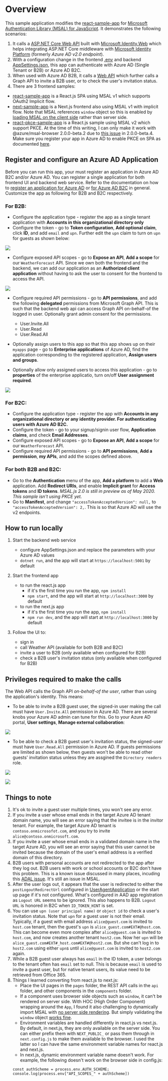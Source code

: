 # Overview

This sample application modifies the [react-sample-app](https://github.com/AzureAD/microsoft-authentication-library-for-js/tree/dev/samples/react-sample-app) for [Microsoft Authentication Library (MSAL) for JavaScript](https://github.com/AzureAD/microsoft-authentication-library-for-js). It demonstrates the following scenarios:

1. It calls a [ASP.NET Core Web API](aspnet-core-webapi/Controllers/WeatherForecastController.cs) built with [Microsoft.Identity.Web](https://github.com/AzureAD/microsoft-identity-web) which helps integrating ASP.<span></span>NET Core middleware with [Microsoft Identity Platform](https://docs.microsoft.com/en-us/azure/active-directory/develop/) (formerly _Azure AD v2.0 endpoint_).
2. With a configuration change in the frontend [.env](react-sample-app/.env.sample) and backend [AppSettings.json](aspnet-core-webapi/appsettings.json), this app can authenticate with Azure AD (Single Tenant or B2B) or Azure AD B2C.
3. When used with Azure AD B2B, it calls a [Web API](aspnet-core-webapi/Controllers/UserController.cs) which further calls a Graph API to invite a B2B user, or to check the user's invitation status.
4. There are 3 frontend samples:
  * [react-sample-app](react-sample-app) is a React.js SPA using MSAL v1 which supports OAuth2 Implicit flow.
  * [next-sample-app](next-sample-app) is a Next.js frontend also using MSAL v1 with implicit flow. Note that MSAL references `window` object so this is enabled by [loading MSAL on the client side](next-sample-app/components/auth-utils.js#L39) rather than server side. 
  * [react-pkce-sample-app](react-pkce-sample-app) is a React.js sample using MSAL v2 which support PKCE. At the time of this writing, I can only make it work with @azure/msal-browser 2.0.0-beta.2 due to [this issue](https://github.com/AzureAD/microsoft-authentication-library-for-js/issues/1846) in 2.0.0-beta.4. Make sure you register your app in Azure AD to enable PKCE on SPA as documented [here](https://docs.microsoft.com/en-us/azure/active-directory/develop/quickstart-v2-javascript-auth-code). 

## Register and configure an Azure AD Application
Before you can run this app, your must register an application in Azure AD B2C and/or Azure AD. You can register a single application for both frontend UI and backend web service. Refer to the documentation on how to [register an application for Azure AD](https://docs.microsoft.com/en-us/azure/active-directory/develop/quickstart-register-app) or [for Azure AD B2C](https://docs.microsoft.com/en-us/azure/active-directory-b2c/tutorial-register-applications?tabs=app-reg-ga) in general. Customize the app as following for B2B and B2C respectively.

### For B2B:
* Configure the application type - register the app as a single tenant application with **Accounts in this organizational directory only**
* Configure the token - go to **Token configuration**, **Add optional claim**, click **ID**, and add `email` and `upn`. Further edit the `upn` claim to turn on `upn` for guests as shown below:

![](images/upn_for_guests.png)

* Configure exposed API scopes - go to **Expose an API**, **Add a scope** for our `WeatherForecast` API. Since we own both the frontend and the backend, we can add our application as an **Authorized client application** without having to ask the user to consent for the frontend to access the API. 

![](images/preauthorized.png)

* Configure required API permissions - go to **API permissions**, and add the following **delegated** permissions from Microsoft Graph API. This is such that the backend web api can access Graph API on-behalf-of the logged in user. Optionally grant admin consent for the permissions.
    * User.Invite.All
    * User.Read
    * User.Read.All

* Optionally assign users to this app so that this app shows up on their `myapps` page - go to **Enterprise applications** of Azure AD, find the application corresponding to the registered application, **Assign users and groups**.
* Optionally allow only assigned users to access this application - go to **properties** of the enterprise applicatio, turn on/off **User assignment required**. 

![](images/user_assignment_required.png)

### For B2C:
* Configure the application type - register the app with **Accounts in any organizational directory or any identity provider. For authenticating users with Azure AD B2C.**
* Configure the token - go to your signup/signin user flow, **Application claims**, and check **Email Addresses**. 
* Configure exposed API scopes - go to **Expose an API**, **Add a scope** for our `WeatherForecast` API. 
* Configure required API permissions - go to **API permissions**, **Add a permission**, **my APIs**, and add the scopes defined above.

### For both B2B and B2C:
* Go to the **Authentication** menu of the app, **Add a platform** to add a **Web** application. Add **Redirect URIs**, and enable **Implicit grant** for **Access tokens** and **ID tokens**. _MSAL.js 2.0 is still in preview as of May 2020. This sample isn't using PKCE yet._
* Go to **Manifest**, and change `"accessTokenAcceptedVersion": null,` to `"accessTokenAcceptedVersion": 2,`. This is so that Azure AD will use the v2 endpoints.

## How to run locally
1. Start the backend web service
    * configure AppSettings.json and replace the parameters with your Azure AD values
    * `dotnet run`, and the app will start at `https://localhost:5001` by default

2. Start the frontend app
    * to run the react.js app
        * if it's the first time you run the app, `npm install`
        * `npm start`, and the app will start at `http://localhost:3000` by default
    * to run the next.js app
        * if it's the first time you run the app, `npm install`
        * `npm run dev`, and the app will start at `http://localhost:3000` by default

3. Follow the UI to: 
    * sign in
    * call Weather API (available for both B2B and B2C)
    * invite a user to B2B (only available when configured for B2B)
    * check a B2B user's invitation status (only available when configured for B2B)

## Privileges required to make the calls
The Web API calls the Graph API _on-behalf-of the user_, rather than using the application's identity. This means:
* To be able to invite a B2B guest user, the signed-in user making the call must have `User.Invite.All` permission in Azure AD. There are several knobs your Azure AD admin can tune for this. Go to your Azure AD portal, **User settings**, **Manage external collaboration**:

![](images/invite_settings.png)

* To be able to check a B2B guest user's invitation status, the signed-user must have `User.Read.All` permission in Azure AD. If guests permissions are limited as shown below, then guests won't be able to read other guests' invitation status unless they are assgined the `Directory readers` role.

![](images/guest_limited.png)

![](images/assigned_roles.png)

## Things to note
1. It's ok to invite a guest user multiple times, you won't see any error.
2. If you invite a user whose email ends in the target Azure AD tenant domain name, you will see an error saying that the invitee is in the invitor tenant. For example, the target Azure AD tenant is `contoso.onmicrosofot.com`, and you try to invite `alice@contoso.onmicrosoft.com`.
3. If you invite a user whose email ends in a validated domain name in the target Azure AD, you will see an error saying that this user cannot be invited because the domain of the user's email address is a verified domain of this directory.
4. B2B users with personal accounts are not redirected to the app after they log out. B2B users with work or school accounts or B2C don't have this problem. This is a known issue discussed in many places, incuding this [ADAL issue](https://github.com/AzureAD/azure-activedirectory-library-for-js/issues/811#issue-366332243). It's still an issue in MSAL.
5. After the user logs out, it appears that the user is redirected to either the `postLogoutRedirectUrl` configured in [UserAgentApplication](react-sample-app/src/auth-utils.js#L45) or the start up page if it's not configured. What's configured in AAD app registration as `Logout URL` seems to be ignored. This also happens to B2B. `Logout URL` is honored in B2C when `ID_TOKEN_HINT` is set.
6. You can use `upn (user principal name)` or `object id` to check a user's invitation status. Note that `upn` for a guest user is not their email. Typically, if a guest with email address `alice@guest.com` is invited to `host.com` tenant, then the guest's `upn` is `alice_guest.com#EXT#@host.com`. This can become even more complex after `alice@guest.com` is invited to `host.com`, and now creates another tenant `host2.com`. Now her `upn` will be `alice_guest.com#EXT#_host.com#EXT#@host2.com`. But she can't log in to `host2.com` using either `upn`s until `alice@guest.com` is invited to `host2.com` again.
7. While a B2B guest user always has `email` in the ID token, a user belongs to the tenant often has `email` set to null. This is because `email` is used to invite a guest user, but for native tenant users, its value need to be retrieved from Office 365.
8. Things I learned converting from react.js to next.js:
    * Place the UI pages in the `pages` folder, the REST API calls in the `api` folder, and other components in the `components` folder.
    * If a component uses browser side objects such as `window`, it can't be rendered on server side. With HOC (High Order Component) wrapping around the `App`, I found it also challenging to dynamically import MSAL with [no server side rendering](https://nextjs.org/docs/advanced-features/dynamic-import#with-no-ssr). But simply validating the `window` object [works fine](next-sample-app/components/auth-utils.js#L39).
    * Environment variables are handled differently in react.js vs next.js. By default, in next.js, they are only available on the server side. You can either prefix them with `NEXT_PUBLIC_` or pass them through in `next.config.js` to make them available to the browser. I used the latter so I can have the same environment variable names for react.js and next.js.
    * In next.js, dynamic environment variable name doesn't work. For example, the following doesn't work on the browser side in config.js:
    ```
    const authScheme = process.env.AUTH_SCHEME;
    console.log(process.env["API_SCOPES_" + authScheme])  
    ```
